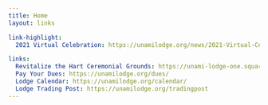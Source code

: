 ```yaml
---
title: Home
layout: links

link-highlight:
  2021 Virtual Celebration: https://unamilodge.org/news/2021-Virtual-Celebration

links:
  Revitalize the Hart Ceremonial Grounds: https://unami-lodge-one.square.site/product/revitalize-the-hart-ceremonial-grounds/217?cs=true
  Pay Your Dues: https://unamilodge.org/dues/
  Lodge Calendar: https://unamilodge.org/calendar/
  Lodge Trading Post: https://unamilodge.org/tradingpost
---
```

